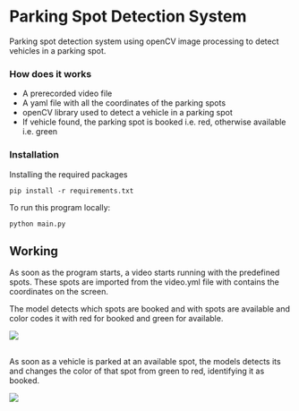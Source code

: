 # Parking Spot Detection System
Parking spot detection system using openCV image processing to detect vehicles in a parking spot.

### How does it works
*   A prerecorded video file 
*   A yaml file with all the coordinates of the parking spots
*   openCV library used to detect a vehicle in a parking spot
*   If vehicle found, the parking spot is booked i.e. red, otherwise available i.e. green

### Installation
Installing the required packages
```
pip install -r requirements.txt
```


To run this program locally:
```
python main.py
```

## Working

As soon as the program starts, a video starts running with the predefined spots. These spots are imported from the video.yml file with contains the coordinates on the screen. 

The model detects which spots are booked and with spots are available and color codes it with red for booked and green for available.

<img src="/python/frame45.jpg">

##
As soon as a vehicle is parked at an available spot, the models detects its and changes the color of that spot from green to red, identifying it as booked. 

<img src="/python/frame258.jpg">


